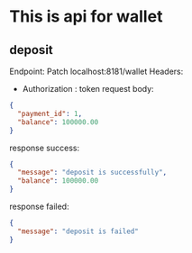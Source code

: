# This is api for wallet

## deposit
Endpoint: Patch localhost:8181/wallet
Headers:
- Authorization : token
  request body:
```json
{
  "payment_id": 1,
  "balance": 100000.00
}
```

response success:
```json
{
  "message": "deposit is successfully",
  "balance": 100000.00
}
```
response failed:
```json
{
  "message": "deposit is failed"
}
```